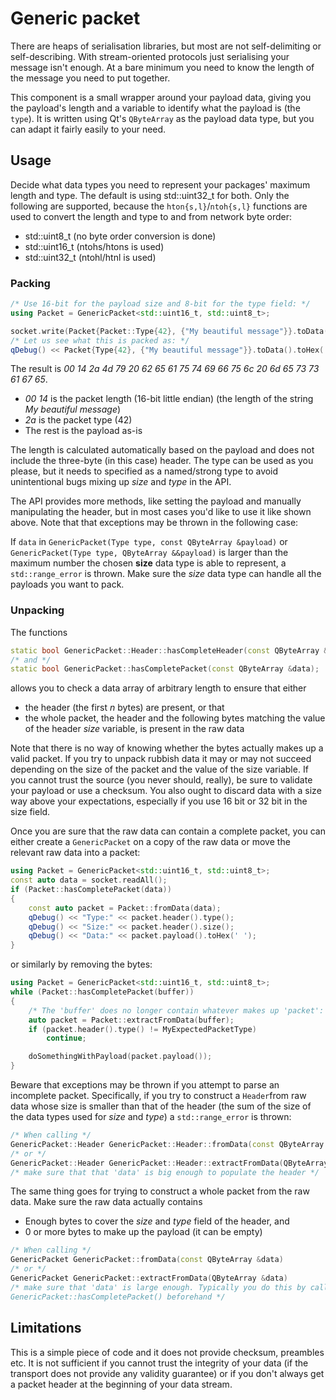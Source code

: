 # Generic packet

There are heaps of serialisation libraries, but most are not self-delimiting or
self-describing. With stream-oriented protocols just serialising your message
isn't enough. At a bare minimum you need to know the length of the message you
need to put together.

This component is a small wrapper around your payload data, giving you the
payload's length and a variable to identify what the payload is (the `type`).
It is written using Qt's `QByteArray` as the payload data type, but you can
adapt it fairly easily to your need.

## Usage

Decide what data types you need to represent your packages' maximum length and
type. The default is using std::uint32_t for both. Only the following are
supported, because the `hton{s,l}`/`ntoh{s,l}` functions are used to convert the length and
type to and from network byte order:

* std::uint8_t (no byte order conversion is done)
* std::uint16_t (ntohs/htons is used)
* std::uint32_t (ntohl/htnl is used)

### Packing
```c++
/* Use 16-bit for the payload size and 8-bit for the type field: */
using Packet = GenericPacket<std::uint16_t, std::uint8_t>;

socket.write(Packet{Packet::Type{42}, {"My beautiful message"}}.toData());
/* Let us see what this is packed as: */
qDebug() << Packet{Type{42}, {"My beautiful message"}}.toData().toHex(' ');
```
The result is *00 14 2a 4d 79 20 62 65 61 75 74 69 66 75 6c 20 6d 65 73 73 61 67 65*.
- *00 14* is the packet length (16-bit little endian) (the length of the string *My beautiful message*)
- *2a* is the packet type (42)
- The rest is the payload as-is

The length is calculated automatically based on the payload and does not
include the three-byte (in this case) header. The type can be used as you
please, but it needs to specified as a named/strong type to avoid unintentional
bugs mixing up *size* and *type* in the API.

The API provides more methods, like setting the payload and manually
manipulating the header, but in most cases you'd like to use it like shown
above. Note that that exceptions may be thrown in the following case:

If `data` in `GenericPacket(Type type, const QByteArray &payload)` or
`GenericPacket(Type type, QByteArray &&payload)` is larger than the maximum
number the chosen **size** data type is able to represent, a
`std::range_error` is thrown. Make sure the *size* data type can handle all the
payloads you want to pack.

### Unpacking
The functions
```c++
static bool GenericPacket::Header::hasCompleteHeader(const QByteArray &data);
/* and */
static bool GenericPacket::hasCompletePacket(const QByteArray &data);
```
allows you to check a data array of arbitrary length to ensure that either
- the header (the first *n* bytes) are present, or that
- the whole packet, the header and the following bytes matching the value of
  the header *size* variable, is present in the raw data

Note that there is no way of knowing whether the bytes actually makes up a
valid packet. If you try to unpack rubbish data it may or may not succeed
depending on the size of the packet and the value of the size variable. If you
cannot trust the source (you never should, really), be sure to validate your
payload or use a checksum. You also ought to discard data with a size way above
your expectations, especially if you use 16 bit or 32 bit in the size field.

Once you are sure that the raw data can contain a complete packet, you can
either create a `GenericPacket` on a copy of the raw data or move the relevant
raw data into a packet:
```c++
using Packet = GenericPacket<std::uint16_t, std::uint8_t>;
const auto data = socket.readAll();
if (Packet::hasCompletePacket(data))
{
	const auto packet = Packet::fromData(data);
	qDebug() << "Type:" << packet.header().type();
	qDebug() << "Size:" << packet.header().size();
	qDebug() << "Data:" << packet.payload().toHex(' ');
}
```
or similarly by removing the bytes:
```c++
using Packet = GenericPacket<std::uint16_t, std::uint8_t>;
while (Packet::hasCompletePacket(buffer))
{
	/* The 'buffer' does no longer contain whatever makes up 'packet': */
	auto packet = Packet::extractFromData(buffer);
	if (packet.header().type() != MyExpectedPacketType)
		continue;

	doSomethingWithPayload(packet.payload());
}
```

Beware that exceptions may be thrown if you attempt to parse an incomplete
packet. Specifically, if you try to construct a `Header`from raw data whose size
is smaller than that of the header (the sum of the size of the data types used
for *size* and *type*) a `std::range_error` is thrown:
```c++
/* When calling */
GenericPacket::Header GenericPacket::Header::fromData(const QByteArray &data)
/* or */
GenericPacket::Header GenericPacket::Header::extractFromData(QByteArray &data)
/* make sure that that 'data' is big enough to populate the header */
```

The same thing goes for trying to construct a whole packet from the raw data.
Make sure the raw data actually contains
- Enough bytes to cover the *size* and *type* field of the header, and
- 0 or more bytes to make up the payload (it can be empty)
```c++
/* When calling */
GenericPacket GenericPacket::fromData(const QByteArray &data)
/* or */
GenericPacket GenericPacket::extractFromData(QByteArray &data)
/* make sure that 'data' is large enough. Typically you do this by calling
GenericPacket::hasCompletePacket() beforehand */
```

## Limitations
This is a simple piece of code and it does not provide checksum, preambles etc.
It is not sufficient if you cannot trust the integrity of your data (if the
transport does not provide any validity guarantee) or if you don't always get a
packet header at the beginning of your data stream.
